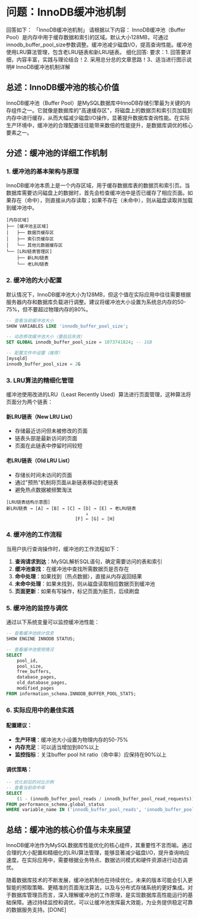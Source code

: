 # 问题：InnoDB缓冲池机制
回答如下：
「InnoDB缓冲池机制」 请根据以下内容：
InnoDB缓冲池（Buffer Pool）是内存中用于缓存数据和索引的区域。默认大小128MB，可通过innodb_buffer_pool_size参数调整。缓冲池减少磁盘I/O，提高查询性能。缓冲池使用LRU算法管理，包含老LRU链表和新LRU链表。
 细化回答: 
 要求：1. 回答要详细，内容丰富，实践与理论结合！2. 采用总分总的文章思路！3、适当进行图示说明# InnoDB缓冲池机制详解

## 总述：InnoDB缓冲池的核心价值

InnoDB缓冲池（Buffer Pool）是MySQL数据库中InnoDB存储引擎最为关键的内存组件之一。它就像是数据库的"高速缓存区"，将磁盘上的数据页和索引页加载到内存中进行缓存，从而大幅减少磁盘I/O操作，显著提升数据库查询性能。在实际生产环境中，缓冲池的合理配置往往能带来数倍的性能提升，是数据库调优的核心要素之一。

## 分述：缓冲池的详细工作机制

### 1. 缓冲池的基本架构与原理

InnoDB缓冲池本质上是一个内存区域，用于缓存数据库表的数据页和索引页。当数据库需要访问磁盘上的数据时，首先会检查缓冲池中是否已缓存了相应页面。如果存在（命中），则直接从内存读取；如果不存在（未命中），则从磁盘读取并加载到缓冲池中。

```text
[内存区域]
├── [缓冲池主区域]
│   ├── 数据页缓存区
│   ├── 索引页缓存区
│   └── 其他元数据缓存区
└── [LRU链表管理区]
    ├── 新LRU链表
    └── 老LRU链表
```

### 2. 缓冲池的大小配置

默认情况下，InnoDB缓冲池大小为128MB，但这个值在实际应用中往往需要根据服务器内存和数据库负载进行调整。建议将缓冲池大小设置为系统总内存的50-75%，但不要超过物理内存的80%。

```sql
-- 查看当前缓冲池大小
SHOW VARIABLES LIKE 'innodb_buffer_pool_size';

-- 动态修改缓冲池大小（重启后失效）
SET GLOBAL innodb_buffer_pool_size = 1073741824; -- 1GB

-- 配置文件中设置（推荐）
[mysqld]
innodb_buffer_pool_size = 2G
```

### 3. LRU算法的精细化管理

缓冲池使用改进的LRU（Least Recently Used）算法进行页面管理，这种算法将页面分为两个链表：

#### 新LRU链表（New LRU List）
- 存储最近访问但未被修改的页面
- 链表头部是最新访问的页面
- 页面在此链表中停留时间较短

#### 老LRU链表（Old LRU List）
- 存储长时间未访问的页面
- 通过"预热"机制将页面从新链表移动到老链表
- 避免热点数据被频繁淘汰

```text
[LRU链表结构示意图]
新LRU链表 → [A] → [B] → [C] → [D] → [E] → 老LRU链表
                              ↓
                          [F] ← [G] ← [H]
```

### 4. 缓冲池的工作流程

当用户执行查询操作时，缓冲池的工作流程如下：

1. **查询请求到达**：MySQL解析SQL语句，确定需要访问的表和索引
2. **缓冲池查找**：在缓冲池中查找所需数据页是否存在
3. **命中处理**：如果找到（热点数据），直接从内存返回结果
4. **未命中处理**：如果未找到，则从磁盘读取相应数据页到缓冲池
5. **页面更新**：如果有写操作，标记页面为脏页，后续刷盘

### 5. 缓冲池的监控与调优

通过以下系统变量可以监控缓冲池性能：

```sql
-- 查看缓冲池统计信息
SHOW ENGINE INNODB STATUS;

-- 查看缓冲池使用情况
SELECT 
    pool_id,
    pool_size,
    free_buffers,
    database_pages,
    old_database_pages,
    modified_pages
FROM information_schema.INNODB_BUFFER_POOL_STATS;
```

### 6. 实际应用中的最佳实践

#### 配置建议：
- **生产环境**：缓冲池大小设置为物理内存的50-75%
- **内存充足**：可以适当增加到80%以上
- **监控指标**：关注buffer pool hit ratio（命中率）应保持在90%以上

#### 调优策略：
```sql
-- 优化前后的对比示例
-- 查看当前命中率
SELECT 
    (1 - (innodb_buffer_pool_reads / innodb_buffer_pool_read_requests)) * 100 AS hit_ratio
FROM performance_schema.global_status 
WHERE variable_name IN ('innodb_buffer_pool_reads', 'innodb_buffer_pool_read_requests');
```

## 总结：缓冲池的核心价值与未来展望

InnoDB缓冲池作为MySQL数据库性能优化的核心组件，其重要性不言而喻。通过合理的大小配置和精细化的LRU算法管理，能够显著减少磁盘I/O，提升查询响应速度。在实际应用中，需要根据业务特点、数据访问模式和硬件资源进行动态调优。

随着数据库技术的不断发展，缓冲池机制也在持续优化，未来的版本可能会引入更智能的预取策略、更精准的页面淘汰算法，以及与分布式存储系统的更好集成。对于数据库管理员而言，深入理解缓冲池的工作原理，是实现数据库高性能运行的基础保障。通过持续监控和调优，可以让缓冲池发挥最大效能，为业务提供稳定可靠的数据服务支持。[DONE]
